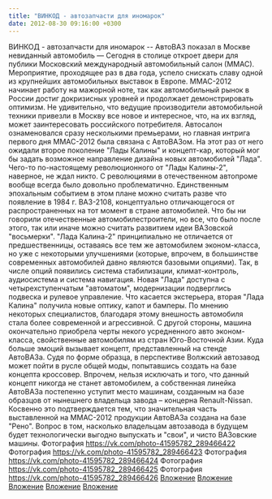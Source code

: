 ```yaml
---
title: "ВИНКОД - автозапчасти для иномарок"
date: 2012-08-30 09:16:00 +0300
---
```


ВИНКОД - автозапчасти для иномарок
-- АвтоВАЗ показал в Москве невиданный автомобиль —
Сегодня в столице откроет двери для публики Московский международный автомобильный салон (ММАС). Мероприятие, проходящее раз в два года, успело снискать славу одной из крупнейших автомобильных выставок в Европе.
ММАС-2012 начинает работу на мажорной ноте, так как автомобильный рынок в России достиг докризисных уровней и продолжает демонстрировать оптимизм. Не удивительно, что ведущие производители автомобильной техники привезли в Москву все новое и интересное, что, на их взгляд, может заинтересовать российского потребителя.
Автосалон ознаменовался сразу несколькими премьерами, но главная интрига первого дня ММАС-2012 была связана с АвтоВАЗом. На этот раз от него ожидали второе поколение "Лады Калины" и концепт-кар, который мог бы задать возможное направление дизайна новых автомобилей "Лада".
Чего-то по-настоящему революционного от "Лады Калины-2", наверное, не ждал никто. С революциями в отечественном автопроме вообще всегда было довольно проблематично. Единственным эпохальным событием в этом плане можно считать разве что появление в 1984 г. ВАЗ-2108, концептуально отличающегося от распространенных на тот момент в стране автомобилей. Что бы ни говорили отечественные автомобилестроители, но все, что было после этого, так или иначе можно считать развитием идеи ВАЗовской "восьмерки".
"Лада Калина-2" принципиально не отличается от предшественницы, оставаясь все тем же автомобилем эконом-класса, но уже с некоторыми улучшениями (которые, впрочем, в большинстве современных автомобилей давно являются базовыми опциями). Так, в числе опций появились система стабилизации, климат-контроль, аудиосистема и система навигация. Новая "Лада" доступна с четырехступенчатым "автоматом", модернизации подверглись подвеска и рулевое управление.
Что касается экстерьера, вторая "Лада Калина" получила новые оптику, капот и бамперы. По мнению некоторых специалистов, благодаря этому внешность автомобиля стала более современной и агрессивной. С другой стороны, машина окончательно приобрела черты некого усредненного авто эконом-класса, свойственные автомобилям из стран Юго-Восточной Азии.
Куда больше эмоций вызывает концепт, представленный на стенде АвтоВАЗа. Судя по форме образца, в перспективе Волжский автозавод может пойти в русле общей моды, попытавшись создать на базе концепта кроссовер. Впрочем, нельзя исключать и того, что данный концепт никогда не станет автомобилем, а собственная линейка АвтоВАЗа постепенно уступит место машинам, созданным на базе образцов от нынешнего владельца завода – концерна Renault-Nissan. Косвенно это подтверждается тем, что значительная часть выставленной на ММАС-2012 продукции АвтоВАЗа создана на базе "Рено". Вопрос в том, насколько владельцам автозавода в будущем будет технологически выгодно выпускать и "свои", и чисто ВАЗовские машины.
Фотография
<a class="vk-attach" href="https://vk.com/photo-41595782_289466422">https://vk.com/photo-41595782_289466422</a>
Фотография
<a class="vk-attach" href="https://vk.com/photo-41595782_289466423">https://vk.com/photo-41595782_289466423</a>
Фотография
<a class="vk-attach" href="https://vk.com/photo-41595782_289466424">https://vk.com/photo-41595782_289466424</a>
Фотография
<a class="vk-attach" href="https://vk.com/photo-41595782_289466425">https://vk.com/photo-41595782_289466425</a>
Фотография
<a class="vk-attach" href="https://vk.com/photo-41595782_289466426">https://vk.com/photo-41595782_289466426</a>
<a class="vk-attach" href="https://vk.com/photo-41595782_289466422">Вложение</a>
<a class="vk-attach" href="https://vk.com/photo-41595782_289466423">Вложение</a>
<a class="vk-attach" href="https://vk.com/photo-41595782_289466424">Вложение</a>
<a class="vk-attach" href="https://vk.com/photo-41595782_289466425">Вложение</a>
<a class="vk-attach" href="https://vk.com/photo-41595782_289466426">Вложение</a>
